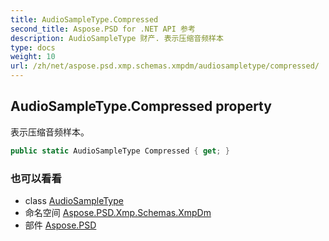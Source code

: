 ```yaml
---
title: AudioSampleType.Compressed
second_title: Aspose.PSD for .NET API 参考
description: AudioSampleType 财产. 表示压缩音频样本
type: docs
weight: 10
url: /zh/net/aspose.psd.xmp.schemas.xmpdm/audiosampletype/compressed/
---
```

## AudioSampleType.Compressed property

表示压缩音频样本。

```csharp
public static AudioSampleType Compressed { get; }
```

### 也可以看看

* class [AudioSampleType](../)
* 命名空间 [Aspose.PSD.Xmp.Schemas.XmpDm](../../audiosampletype/)
* 部件 [Aspose.PSD](../../../)


